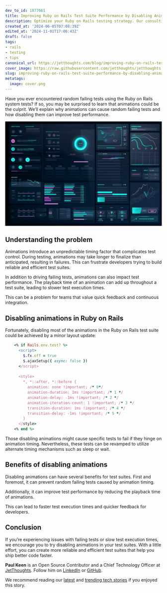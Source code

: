 ```yaml
---
dev_to_id: 1877661
title: Improving Ruby on Rails Test Suite Performance by Disabling Animations
description: Optimize your Ruby on Rails testing strategy. Our consulting services show how to enhance test suite performance by disabling animations.
created_at: '2024-06-05T07:08:39Z'
edited_at: '2024-11-01T17:06:43Z'
draft: false
tags:
- rails
- testing
- tips
canonical_url: https://jetthoughts.com/blog/improving-ruby-on-rails-test-suite-performance-by-disabling-animations-testing/
cover_image: https://raw.githubusercontent.com/jetthoughts/jetthoughts.github.io/master/content/blog/improving-ruby-on-rails-test-suite-performance-by-disabling-animations-testing/cover.png
slug: improving-ruby-on-rails-test-suite-performance-by-disabling-animations-testing
metatags:
  image: cover.png
---
```

Have you ever encountered random failing tests using the Ruby on Rails system tests? If so, you may be surprised to learn that animations could be the culprit. We’ll explain why animations can cause random failing tests and how disabling them can improve test performance.

![](file_0.png)

## Understanding the problem

Animations introduce an unpredictable timing factor that complicates test control. During testing, animations may take longer to finalize than anticipated, resulting in failures. This can frustrate developers trying to build reliable and efficient test suites.

In addition to driving failing tests, animations can also impact test performance. The playback time of an animation can add up throughout a test suite, leading to slower test execution times.

This can be a problem for teams that value quick feedback and continuous integration.

## Disabling animations in Ruby on Rails

Fortunately, disabling most of the animations in the Ruby on Rails test suite could be achieved by a minor layout update:
```ruby
    <% if Rails.env.test? %>
      <script>
        $.fx.off = true
        $.ajaxSetup({ async: false })
      </script>
    
      <style>
        *, *::after, *::before {
          animation: none !important; /* 0*/
          animation-duration: 1ms !important; /* 1 */
          animation-delay: -1ms !important; /* 2 */
          animation-iteration-count: 1 !important; /* 3 */
          transition-duration: 1ms !important; /* 4 */
          transition-delay: -1ms !important; /* 5 */
        }
      </style>
    <% end %>
```
Those disabling animations might cause specific tests to fail if they hinge on animation timing. Nevertheless, these tests can be revamped to utilize alternate timing mechanisms such as sleep or wait.

## Benefits of disabling animations

Disabling animations can have several benefits for test suites. First and foremost, it can prevent random failing tests caused by animation timing.

Additionally, it can improve test performance by reducing the playback time of animations.

This can lead to faster test execution times and quicker feedback for developers.

## Conclusion

If you’re experiencing issues with failing tests or slow test execution times, we encourage you to try disabling animations in your test suites. With a little effort, you can create more reliable and efficient test suites that help you ship better code faster.

**Paul Keen** is an Open Source Contributor and a Chief Technology Officer at [JetThoughts](https://www.jetthoughts.com). Follow him on [LinkedIn](https://www.linkedin.com/in/paul-keen/) or [GitHub](https://github.com/pftg).

We recommend reading our [latest](https://jtway.co/latest) and [trending tech stories](https://jtway.co/trending) if you enjoyed this story.
